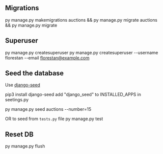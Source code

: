 ## Migrations

py manage.py makemigrations auctions &&
py manage.py migrate auctions &&
py manage.py migrate

## Superuser

py manage.py createsuperuser
py manage.py createsuperuser --username florestan --email florestan@example.com

## Seed the database

Use [django-seed](https://github.com/Brobin/django-seed)

pip3 install django-seed
add "django_seed" to INSTALLED_APPS in seetings.py

py manage.py seed auctions --number=15

OR to seed from `tests.py` file
py manage.py test

## Reset DB

py manage.py flush
